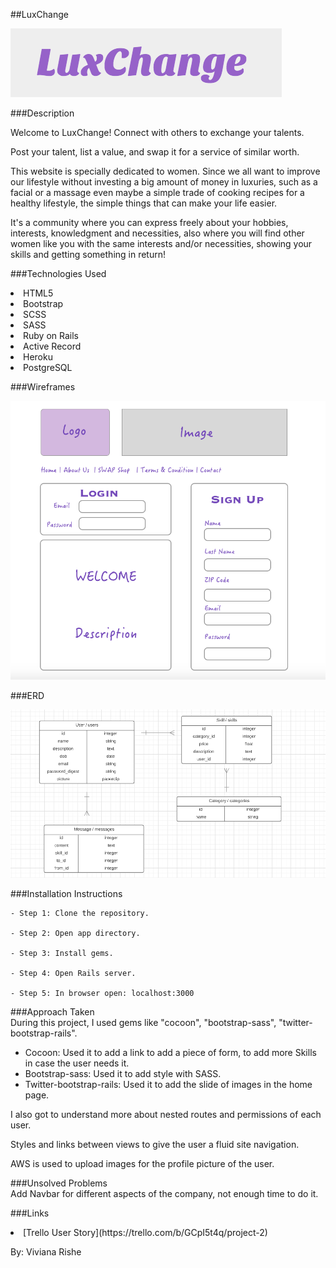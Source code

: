 ##LuxChange<br>


![](assets/logo.jpg)


###Description <br>

Welcome to LuxChange! Connect with others to exchange your talents. 

Post your talent, list a value, and swap it for a service of similar worth. 

This website is specially dedicated to women. Since we all want to improve our lifestyle without investing a big amount of money in luxuries, such as a facial or a massage even maybe a simple trade of cooking recipes for a healthy lifestyle, the simple things that can make your life easier.

It's a community where you can express freely about your hobbies, interests, knowledgment and necessities, also where you will find other women like you with the same interests and/or necessities, showing your skills and getting something in return!
 

###Technologies Used <br>
<li> HTML5</li>
<li> Bootstrap </li>
<li> SCSS</li>
<li> SASS</li>
<li> Ruby on Rails</li>
<li> Active Record </li>
<li> Heroku</li>
<li>PostgreSQL</li>

###Wireframes<br>

![](assets/Sign_up_page.jpg)

###ERD<br>

![](assets/wireframe_update.jpg)

###Installation Instructions <br>

	- Step 1: Clone the repository.

	- Step 2: Open app directory.
	
	- Step 3: Install gems.
	
	- Step 4: Open Rails server.
	
	- Step 5: In browser open: localhost:3000

###Approach Taken <br>
During this project, I used gems like "cocoon", "bootstrap-sass", "twitter-bootstrap-rails". <br>
- Cocoon: Used it to add a link to add a piece of form, to add more Skills in case the user needs it. <br>
- Bootstrap-sass: Used it to add style with SASS. <br>
- Twitter-bootstrap-rails: Used it to add the slide of images in the home page.

I also got to understand more about nested routes and permissions of each user.

Styles and links between views to give the user a fluid site navigation.

AWS is used to upload images for the profile picture of the user.

###Unsolved Problems <br>
Add Navbar for different aspects of the company, not enough time to do it.


###Links <br>

<li>
[Trello User Story](https://trello.com/b/GCpI5t4q/project-2)
</li>



By: Viviana Rishe
